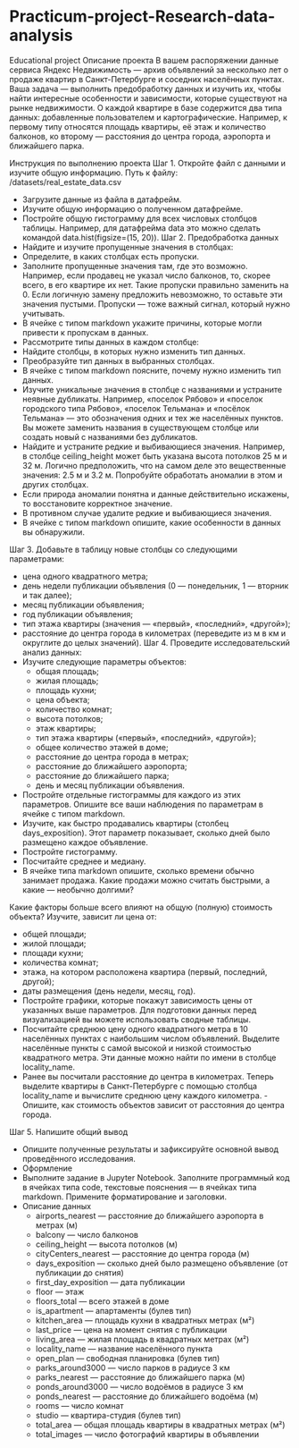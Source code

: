 # Practicum-project-Research-data-analysis
Educational project
Описание проекта
В вашем распоряжении данные сервиса Яндекс Недвижимость — архив объявлений за несколько лет о продаже квартир в Санкт-Петербурге и соседних населённых пунктах.
Ваша задача — выполнить предобработку данных и изучить их, чтобы найти интересные особенности и зависимости, которые существуют на рынке недвижимости.
О каждой квартире в базе содержится два типа данных: добавленные пользователем и картографические. Например, к первому типу относятся площадь квартиры, её этаж и количество балконов, ко второму — расстояния до центра города, аэропорта и ближайшего парка. 

Инструкция по выполнению проекта
Шаг 1. 
Откройте файл с данными и изучите общую информацию. Путь к файлу: /datasets/real_estate_data.csv
- Загрузите данные из файла в датафрейм.
- Изучите общую информацию о полученном датафрейме.
- Постройте общую гистограмму для всех числовых столбцов таблицы. Например, для датафрейма data это можно сделать командой data.hist(figsize=(15, 20)).
Шаг 2. Предобработка данных
- Найдите и изучите пропущенные значения в столбцах:
- Определите, в каких столбцах есть пропуски.
- Заполните пропущенные значения там, где это возможно. Например, если продавец не указал число балконов, то, скорее всего, в его квартире их нет. Такие пропуски правильно заменить на 0. Если логичную замену предложить невозможно, то оставьте эти значения пустыми. Пропуски — тоже важный сигнал, который нужно учитывать.
- В ячейке с типом markdown укажите причины, которые могли привести к пропускам в данных.
- Рассмотрите типы данных в каждом столбце:
- Найдите столбцы, в которых нужно изменить тип данных.
- Преобразуйте тип данных в выбранных столбцах.
- В ячейке с типом markdown поясните, почему нужно изменить тип данных.
- Изучите уникальные значения в столбце с названиями и устраните неявные дубликаты. Например, «поселок Рябово» и «поселок городского типа Рябово», «поселок Тельмана» и «посёлок Тельмана» — это обозначения одних и тех же населённых пунктов. Вы можете заменить названия в существующем столбце или создать новый с названиями без дубликатов.
- Найдите и устраните редкие и выбивающиеся значения. Например, в столбце ceiling_height может быть указана высота потолков 25 м и 32 м. Логично предположить, что на самом деле это вещественные значения: 2.5 м и 3.2 м. Попробуйте обработать аномалии в этом и других столбцах.
 - Если природа аномалии понятна и данные действительно искажены, то восстановите корректное значение.
- В противном случае удалите редкие и выбивающиеся значения.
- В ячейке с типом markdown опишите, какие особенности в данных вы обнаружили.

Шаг 3.
Добавьте в таблицу новые столбцы со следующими параметрами:
- цена одного квадратного метра;
- день недели публикации объявления (0 — понедельник, 1 — вторник и так далее);
- месяц публикации объявления;
- год публикации объявления;
- тип этажа квартиры (значения — «‎первый», «последний», «другой»);
- расстояние до центра города в километрах (переведите из м в км и округлите до целых значений).
Шаг 4.
Проведите исследовательский анализ данных:
- Изучите следующие параметры объектов:
  - общая площадь;
  - жилая площадь;
  - площадь кухни;
  - цена объекта;
  - количество комнат;
  - высота потолков;
  - этаж квартиры;
  - тип этажа квартиры («первый», «последний», «другой»);
  - общее количество этажей в доме;
  - расстояние до центра города в метрах;
  - расстояние до ближайшего аэропорта;
  - расстояние до ближайшего парка;
  - день и месяц публикации объявления.
- Постройте отдельные гистограммы для каждого из этих параметров. Опишите все ваши наблюдения по параметрам в ячейке с типом markdown.
- Изучите, как быстро продавались квартиры (столбец days_exposition). Этот параметр показывает, сколько дней было размещено каждое объявление. 
- Постройте гистограмму.
- Посчитайте среднее и медиану.
- В ячейке типа markdown опишите, сколько времени обычно занимает продажа. Какие продажи можно считать быстрыми, а какие — необычно долгими?

Какие факторы больше всего влияют на общую (полную) стоимость объекта?
 Изучите, зависит ли цена от:
- общей площади;
- жилой площади;
- площади кухни;
- количества комнат;
- этажа, на котором расположена квартира (первый, последний, другой);
- даты размещения (день недели, месяц, год).
- Постройте графики, которые покажут зависимость цены от указанных выше параметров. Для подготовки данных перед визуализацией вы можете использовать сводные таблицы.
- Посчитайте среднюю цену одного квадратного метра в 10 населённых пунктах с наибольшим числом объявлений. Выделите населённые пункты с самой высокой и низкой стоимостью квадратного метра. Эти данные можно найти по имени в столбце locality_name.
- Ранее вы посчитали расстояние до центра в километрах. Теперь выделите квартиры в Санкт-Петербурге с помощью столбца locality_name и вычислите среднюю цену каждого километра. - Опишите, как стоимость объектов зависит от расстояния до центра города.

Шаг 5. Напишите общий вывод
- Опишите полученные результаты и зафиксируйте основной вывод проведённого исследования.
- Оформление
- Выполните задание в Jupyter Notebook. Заполните программный код в ячейках типа code, текстовые пояснения — в ячейках типа markdown. Примените форматирование и заголовки.
- Описание данных
  - airports_nearest — расстояние до ближайшего аэропорта в метрах (м)
  - balcony — число балконов
  - ceiling_height — высота потолков (м)
  - cityCenters_nearest — расстояние до центра города (м)
  - days_exposition — сколько дней было размещено объявление (от публикации до снятия)
  - first_day_exposition — дата публикации
  - floor — этаж
  - floors_total — всего этажей в доме
  - is_apartment — апартаменты (булев тип)
  - kitchen_area — площадь кухни в квадратных метрах (м²)
  - last_price — цена на момент снятия с публикации
  - living_area — жилая площадь в квадратных метрах (м²)
  - locality_name — название населённого пункта
  - open_plan — свободная планировка (булев тип)
  - parks_around3000 — число парков в радиусе 3 км
  - parks_nearest — расстояние до ближайшего парка (м)
  - ponds_around3000 — число водоёмов в радиусе 3 км
  - ponds_nearest — расстояние до ближайшего водоёма (м)
  - rooms — число комнат
  - studio — квартира-студия (булев тип)
  - total_area — общая площадь квартиры в квадратных метрах (м²)
  - total_images — число фотографий квартиры в объявлении
